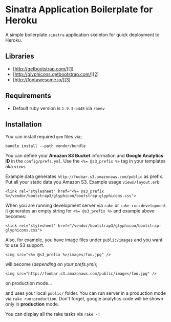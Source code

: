 # Sinatra Application Boilerplate for Heroku

A simple boilerplate `sinatra` application skeleton for quick deployment to Heroku.


## Libraries

* [http://getbootstrap.com/][1]
* [http://glyphicons.getbootstrap.com/][2]
* [http://fontawesome.io/][3]

## Requirements

* Default ruby version is `1.9.3-p448` via `rbenv`

## Installation

You can install required `gem` files via;

    bundle install --path vendor/bundle

You can define your **Amazon S3 Bucket** information and **Google Analytics ID**
in the `config/prefs.yml`. Use the `<%= @s3_prefix %>` tag in your templates aka `views`

Example data generates `http://foobar.s3.amazonaws.com/public` as prefix. Put
all your static data you Amazon S3. Example usage `views/layout.erb`:

    <link rel="stylesheet" href="<%= @s3_prefix %>/vendor/bootstrap3/glyphicon/bootstrap-glyphicons.css">

When you are running development server via `rake` or `rake run:development` it
generates an empty string for `<%= @s3_prefix %>` and example above becomes:

    <link rel="stylesheet" href="/vendor/bootstrap3/glyphicon/bootstrap-glyphicons.css">

Also, for example, you have image files under `public/images` and you want to use
S3 support.

    <img src="<%= @s3_prefix %>/images/foo.jpg" />

will become (*depending on your prefs.yml*);

    <img src="http://foobar.s3.amazonaws.com/public/images/foo.jpg" />

on production mode...

and uses your local `public/` folder. You can run server in a production mode via
`rake run:production`. Don't forget, google analytics code will be shown only
in **production** mode.

You can display all the rake tasks via `rake -T`

[1]: http://getbootstrap.com/
[2]: http://glyphicons.getbootstrap.com/
[3]: http://fontawesome.io/